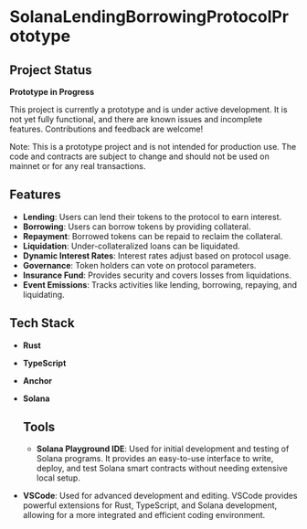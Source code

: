 # SolanaLendingBorrowingProtocolPrototype

## Project Status

**Prototype in Progress**

This project is currently a prototype and is under active development. It is not yet fully functional, and there are known issues and incomplete features. Contributions and feedback are welcome!

Note: This is a prototype project and is not intended for production use. The code and contracts are subject to change and should not be used on mainnet or for any real transactions.

## Features

- **Lending**: Users can lend their tokens to the protocol to earn interest.
- **Borrowing**: Users can borrow tokens by providing collateral.
- **Repayment**: Borrowed tokens can be repaid to reclaim the collateral.
- **Liquidation**: Under-collateralized loans can be liquidated.
- **Dynamic Interest Rates**: Interest rates adjust based on protocol usage.
- **Governance**: Token holders can vote on protocol parameters.
- **Insurance Fund**: Provides security and covers losses from liquidations.
- **Event Emissions**: Tracks activities like lending, borrowing, repaying, and liquidating.

## Tech Stack
- **Rust**
- **TypeScript**
- **Anchor**
- **Solana**

  ## Tools
  - **Solana Playground IDE**: Used for initial development and testing of Solana programs. It provides an easy-to-use interface to write, deploy, and test Solana smart contracts without needing extensive local setup.
- **VSCode**: Used for advanced development and editing. VSCode provides powerful extensions for Rust, TypeScript, and Solana development, allowing for a more integrated and efficient coding environment.
